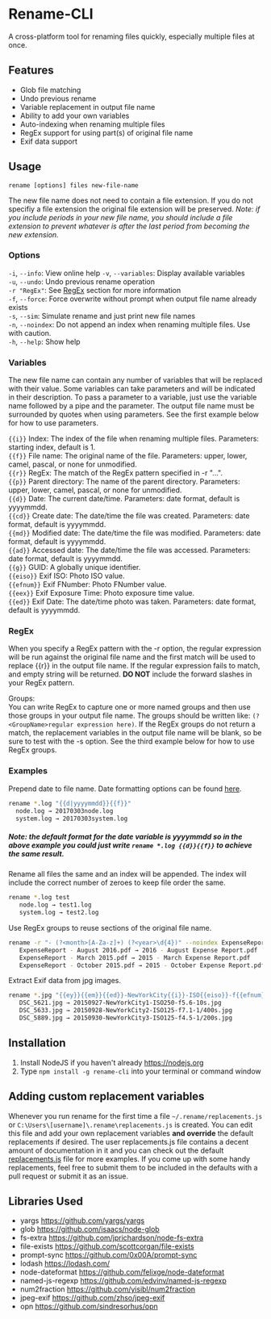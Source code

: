 # Rename-CLI
A cross-platform tool for renaming files quickly, especially multiple files at once.

## Features
- Glob file matching
- Undo previous rename
- Variable replacement in output file name
- Ability to add your own variables
- Auto-indexing when renaming multiple files
- RegEx support for using part(s) of original file name
- Exif data support

## Usage
```rename [options] files new-file-name```

The new file name does not need to contain a file extension. If you do not specifiy a file extension the original file extension will be preserved. *Note: if you include periods in your new file name, you should include a file extension to prevent whatever is after the last period from becoming the new extension.*

### Options
 ```-i```, ```--info```: View online help 
 ```-v```, ```--variables```: Display available variables    
 ```-u```, ```--undo```: Undo previous rename operation    
 ```-r "RegEx"```: See [RegEx](#regex) section for more information    
 ```-f```, ```--force```: Force overwrite without prompt when output file name already exists    
 ```-s```, ```--sim```: Simulate rename and just print new file names    
 ```-n```, ```--noindex```: Do not append an index when renaming multiple files. Use with caution.    
 ```-h```, ```--help```: Show help

### Variables
The new file name can contain any number of variables that will be replaced with their value. Some variables can take parameters and will be indicated in their description. To pass a parameter to a variable, just use the variable name followed by a pipe and the parameter. The output file name must be surrounded by quotes when using parameters. See the first example below for how to use parameters.    

 ```{{i}}``` Index: The index of the file when renaming multiple files. Parameters: starting index, default is 1.    
 ```{{f}}``` File name: The original name of the file. Parameters: upper, lower, camel, pascal, or none for unmodified.    
 ```{{r}}``` RegEx: The match of the RegEx pattern specified in -r "...".    
 ```{{p}}``` Parent directory: The name of the parent directory. Parameters: upper, lower, camel, pascal, or none for unmodified.    
 ```{{d}}``` Date: The current date/time. Parameters: date format, default is yyyymmdd.    
 ```{{cd}}``` Create date: The date/time the file was created. Parameters: date format, default is yyyymmdd.    
 ```{{md}}``` Modified date: The date/time the file was modified. Parameters: date format, default is yyyymmdd.    
 ```{{ad}}``` Accessed date: The date/time the file was accessed. Parameters: date format, default is yyyymmdd.    
 ```{{g}}``` GUID: A globally unique identifier.    
 ```{{eiso}}``` Exif ISO: Photo ISO value.    
 ```{{efnum}}``` Exif FNumber: Photo FNumber value.    
 ```{{eex}}``` Exif Exposure Time: Photo exposure time value.    
 ```{{ed}}``` Exif Date: The date/time photo was taken. Parameters: date format, default is yyyymmdd.    

### RegEx
When you specify a RegEx pattern with the -r option, the regular expression will be run against the original file name and the first match will be used to replace {{r}} in the output file name. If the regular expression fails to match, and empty string will be returned. **DO NOT** include the forward slashes in your RegEx pattern.

 Groups:    
 You can write RegEx to capture one or more named groups and then use those groups in your output file name. The groups should be written like: ```(?<GroupName>regular expression here)```. If the RegEx groups do not return a match, the replacement variables in the output file name will be blank, so be sure to test with the -s option. See the third example below for how to use RegEx groups.

### Examples

Prepend date to file name. Date formatting options can be found [here](https://github.com/felixge/node-dateformat#mask-options).

```sh
rename *.log "{{d|yyyymmdd}}{{f}}"
  node.log → 20170303node.log
  system.log → 20170303system.log
```
##### *Note: the default format for the date variable is yyyymmdd so in the above example you could just write ```rename *.log {{d}}{{f}}``` to achieve the same result.*

Rename all files the same and an index will be appended. The index will include the correct number of zeroes to keep file order the same.

```sh
rename *.log test
   node.log → test1.log
   system.log → test2.log
```

Use RegEx groups to reuse sections of the original file name.

```sh
rename -r "- (?<month>[A-Za-z]+) (?<year>\d{4})" --noindex ExpenseReport*.pdf "{{year}} - {{month}} Expense Report"
   ExpenseReport - August 2016.pdf → 2016 - August Expense Report.pdf
   ExpenseReport - March 2015.pdf → 2015 - March Expense Report.pdf
   ExpenseReport - October 2015.pdf → 2015 - October Expense Report.pdf
```

Extract Exif data from jpg images.

```sh
rename *.jpg "{{ey}}{{em}}{{ed}}-NewYorkCity{{i}}-ISO{{eiso}}-f{{efnum}}-{{eex}}s"
   DSC_5621.jpg → 20150927-NewYorkCity1-ISO250-f5.6-10s.jpg
   DSC_5633.jpg → 20150928-NewYorkCity2-ISO125-f7.1-1/400s.jpg
   DSC_5889.jpg → 20150930-NewYorkCity3-ISO125-f4.5-1/200s.jpg
```

## Installation
1. Install NodeJS if you haven't already https://nodejs.org
1. Type `npm install -g rename-cli` into your terminal or command window

## Adding custom replacement variables
Whenever you run rename for the first time a file ```~/.rename/replacements.js``` or ```C:\Users\[username]\.rename\replacements.js``` is created. You can edit this file and add your own replacement variables **and override** the default replacements if desired. The user replacements.js file contains a decent amount of documentation in it and you can check out the default [replacements.js](lib/replacements.js) file for more examples. If you come up with some handy replacements, feel free to submit them to be included in the defaults with a pull request or submit it as an issue.

## Libraries Used
- yargs https://github.com/yargs/yargs
- glob https://github.com/isaacs/node-glob
- fs-extra https://github.com/jprichardson/node-fs-extra
- file-exists https://github.com/scottcorgan/file-exists
- prompt-sync https://github.com/0x00A/prompt-sync
- lodash https://lodash.com/
- node-dateformat https://github.com/felixge/node-dateformat
- named-js-regexp https://github.com/edvinv/named-js-regexp
- num2fraction https://github.com/yisibl/num2fraction
- jpeg-exif https://github.com/zhso/jpeg-exif
- opn https://github.com/sindresorhus/opn
